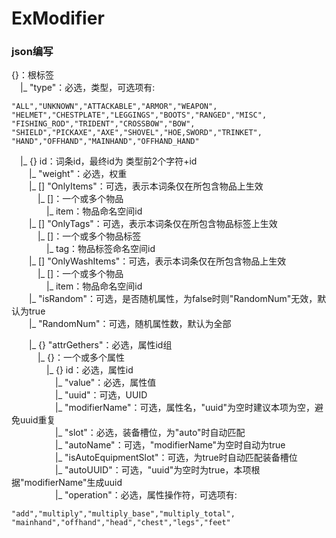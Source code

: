 <!--
//
//                            _ooOoo_
//                           o8888888o
//                           88" . "88
//                           (| -_- |)
//                           O\  =  /O
//                        ____/`---'\____
//                      .'  \\|     |//  `.
//                     /  \\|||  :  |||//  \
//                    /  _||||| -:- |||||-  \
//                    |   | \\\  -  /// |   |
//                    | \_|  ''\---/''  |   |
//                    \  .-\__  `-`  ___/-. /
//                  ___`. .'  /--.--\  `. . __
//               ."" '<  `.___\_<|>_/___.'  >'"".
//              | | :  `- \`.;`\ _ /`;.`/ - ` : | |
//              \  \ `-.   \_ __\ /__ _/   .-` /  /
//         ======`-.____`-.___\_____/___.-`____.-'======
//                            `=---='
//        ^^^^^^^^^^^^^^^^^^^^^^^^^^^^^^^^^^^^^^^^^^^^^
-->
# ExModifier

### json编写
<!--#### 示例:
#### Exemple.json
```
{
  "type": "ARMOR",
    "Exemple": {
      "weight": 2,
      "isRandom":false,
      "Randomnum":3,
      "attrGethers": {
        "id1": {
          "weight":0,//此处同上文weight，随机属性时权重
          "value": 0.2,
          "uuid": "123e4567-e89b-12d3-a456-426614174001",
          "modifierName": "ExempleModifier",
          "slot": "auto",
          "autoName": false,
          "isAutoEquipmentSlot": true,
          "autoUUID": true,
          "operation":"add"
        }
      }
    }
  }
```
#### 详解:-->
{}：根标签<br>
&emsp;|_ "type"：必选，类型，可选项有:
~~~
"ALL","UNKNOWN","ATTACKABLE","ARMOR","WEAPON",
"HELMET","CHESTPLATE","LEGGINGS","BOOTS","RANGED","MISC",
"FISHING_ROD","TRIDENT","CROSSBOW","BOW",
"SHIELD","PICKAXE","AXE","SHOVEL","HOE,SWORD","TRINKET",
"HAND","OFFHAND","MAINHAND","OFFHAND_HAND"
~~~
&emsp;|_ {} id：词条id，最终id为 类型前2个字符+id<br>
&emsp;&emsp;|_ "weight"：必选，权重<br>
&emsp;&emsp;|_ [] "OnlyItems"：可选，表示本词条仅在所包含物品上生效<br>
&emsp;&emsp;&emsp;|_ []：一个或多个物品<br>
&emsp;&emsp;&emsp;&emsp;|_ item：物品命名空间id<br>
&emsp;&emsp;|_ [] "OnlyTags"：可选，表示本词条仅在所包含物品标签上生效<br>
&emsp;&emsp;&emsp;|_ []：一个或多个物品标签<br>
&emsp;&emsp;&emsp;&emsp;|_ tag：物品标签命名空间id<br>
&emsp;&emsp;|_ [] "OnlyWashItems"：可选，表示本词条仅在所包含物品上生效<br>
&emsp;&emsp;&emsp;|_ []：一个或多个物品<br>
&emsp;&emsp;&emsp;&emsp;|_ item：物品命名空间id<br>
&emsp;&emsp;|_ "isRandom"：可选，是否随机属性，为false时则"RandomNum"无效，默认为true<br>
&emsp;&emsp;|_ "RandomNum"：可选，随机属性数，默认为全部<br>
<!--"type"：必选，类型，可选项有:
~~~
"ALL","UNKNOWN","ATTACKABLE","ARMOR","WEAPON",
"HELMET","CHESTPLATE","LEGGINGS","BOOTS","RANGED","MISC",
"FISHING_ROD","TRIDENT","CROSSBOW","BOW",
"SHIELD","PICKAXE","AXE","SHOVEL","HOE,SWORD","TRINKET",
"HAND","OFFHAND","MAINHAND","OFFHAND_HAND"
~~~
"Exemple"：必选，词条id，最终id为 类型前2个字符+id<br>
-->
&emsp;&emsp;|_ {} "attrGethers"：必选，属性id组<br>
&emsp;&emsp;&emsp;|_ {}：一个或多个属性<br>
&emsp;&emsp;&emsp;&emsp;|_ {} id：必选，属性id<br>
&emsp;&emsp;&emsp;&emsp;&emsp;|_ "value"：必选，属性值<br>
&emsp;&emsp;&emsp;&emsp;&emsp;|_ "uuid"：可选，UUID<br>
&emsp;&emsp;&emsp;&emsp;&emsp;|_ "modifierName"：可选，属性名，"uuid"为空时建议本项为空，避免uuid重复<br>
&emsp;&emsp;&emsp;&emsp;&emsp;|_ "slot"：必选，装备槽位，为"auto"时自动匹配<br>
&emsp;&emsp;&emsp;&emsp;&emsp;|_ "autoName"：可选，"modifierName"为空时自动为true<br>
&emsp;&emsp;&emsp;&emsp;&emsp;|_ "isAutoEquipmentSlot"：可选，为true时自动匹配装备槽位<br>
&emsp;&emsp;&emsp;&emsp;&emsp;|_ "autoUUID"：可选，"uuid"为空时为true，本项根据"modifierName"生成uuid<br>
&emsp;&emsp;&emsp;&emsp;&emsp;|_ "operation"：必选，属性操作符，可选项有:
~~~
"add","multiply","multiply_base","multiply_total", 
"mainhand","offhand","head","chest","legs","feet"
~~~
